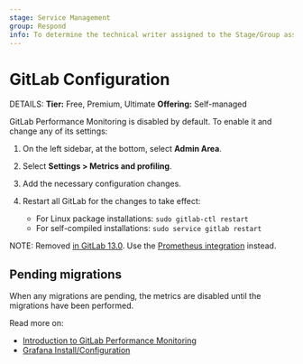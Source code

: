 ```yaml
---
stage: Service Management
group: Respond
info: To determine the technical writer assigned to the Stage/Group associated with this page, see https://handbook.gitlab.com/handbook/product/ux/technical-writing/#assignments
---
```


# GitLab Configuration

DETAILS:
**Tier:** Free, Premium, Ultimate
**Offering:** Self-managed

GitLab Performance Monitoring is disabled by default. To enable it and change any of its
settings:

1. On the left sidebar, at the bottom, select **Admin Area**.
1. Select **Settings > Metrics and profiling**.
1. Add the necessary configuration changes.
1. Restart all GitLab for the changes to take effect:

   - For Linux package installations: `sudo gitlab-ctl restart`
   - For self-compiled installations: `sudo service gitlab restart`

NOTE:
Removed [in GitLab 13.0](https://gitlab.com/gitlab-org/gitlab/-/merge_requests/30786). Use the
[Prometheus integration](../prometheus/index.md) instead.

## Pending migrations

When any migrations are pending, the metrics are disabled until the migrations
have been performed.

Read more on:

- [Introduction to GitLab Performance Monitoring](index.md)
- [Grafana Install/Configuration](grafana_configuration.md)

